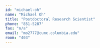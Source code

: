 ```yaml
---
id: "michael-oh"
name: "Michael Oh"
title: "Postdoctoral Research Scientist"
phone: "851-5287"
fax: "n/a"
email: "mo2777@cumc.columbia.edu"
room: "403"
---
```


